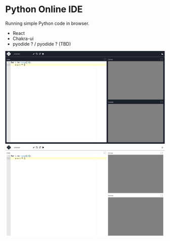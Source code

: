 # Python Online IDE

Running simple Python code in browser.

- React
- Chakra-ui
- pyodide ? / pyodide ? (TBD)

![](./public/react-python-ide1.png)
![](public/react-python-ide2.png)

